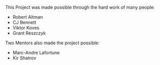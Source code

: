 This Project was made possible through the hard work of many people:
* Robert Altman
* CJ Bennett
* Viktor Koves
* Grant Reszczyk

Two Mentors also made the project possible:
* Marc-Andre Lafortune
* Kir Shatrov
